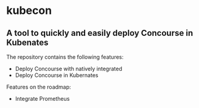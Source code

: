 # kubecon
## A tool to quickly and easily deploy Concourse in Kubenates
The repository contains the following features:
- Deploy Concourse with natively integrated
- Deploy Concourse in Kubernates

Features on the roadmap:
- Integrate Prometheus
